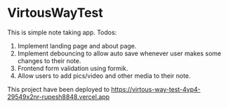 # VirtousWayTest
This is simple note taking app. 
Todos:
1. Implement landing page and about page.
2. Implement debouncing to allow auto save whenever user makes some changes to their note.
3. Frontend form validation using formik.
4. Allow users to add pics/video and other media to their note.


This project have been deployed to https://virtous-way-test-4vp4-29549x2nr-rupesh8848.vercel.app
